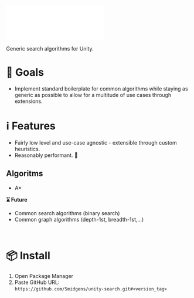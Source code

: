 ![](https://raw.githubusercontent.com/Smidgenomics/unity.plugins/master/search/banner.png "")

Generic search algorithms for Unity.

# 🎯 Goals

* Implement standard boilerplate for common algorithms while staying as generic as possible to allow for a multitude of use cases through extensions.


# ℹ️ Features

* Fairly low level and use-case agnostic - extensible through custom heuristics.
* Reasonably performant. 🤞

## Algoritms

* A*


**⌛ Future**

* Common search algorithms (binary search)
* Common graph algorithms (depth-1st, breadth-1st,...)


<br/>

# 📦 Install

1. Open Package Manager
2. Paste GitHub URL:\
`https://github.com/Smidgens/unity-search.git#<version_tag>`
